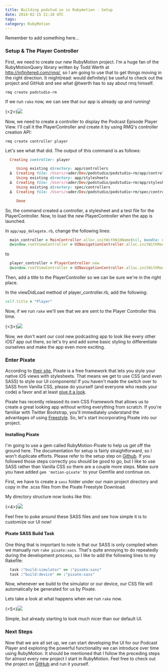 ```yaml
---
title: Building podstud.io in Rubymotion - Setup
date: 2014-02-15 21:10 UTC
tags:
category: RubyMotion
---
```


Remember to add something here...


### Setup & The Player Controller

First, we need to create our new RubyMotion project. I'm a huge fan of the RubyMotionQuery library written by Todd Werth at http://infinitered.com/rmq/, so I am going to use that to get things moving in the right direction. It might(read: would definitely) be useful to check out the project and GitHub and see what @twerth has to say about rmq himself.

`rmq create podstudio-rm`
    
If we run `rake` now, we can see that our app is already up and running!

{<2>}![](/content/images/2014/Feb/iOS_Simulator_Screen_shot_Feb_10__2014_12_28_27_PM.png)

Now, we need to create a controller to display the Podcast Episode Player View. I'll call it the PlayerController and create it by using RMQ's controller creation API:
  
`rmq create controller player`

Let's see what that did. The output of this command is as follows:

~~~ ruby
  Creating controller: player

     Using existing directory: app/controllers
  Δ  Creating file: /Users/nader/Dev/podstudio/podstudio-rm/app/controllers/player_controller.rb
     Using existing directory: app/stylesheets
  Δ  Creating file: /Users/nader/Dev/podstudio/podstudio-rm/app/stylesheets/player_controller_stylesheet.rb
     Using existing directory: spec/controllers
  Δ  Creating file: /Users/nader/Dev/podstudio/podstudio-rm/spec/controllers/player_controller.rb

     Done
~~~~

So, the command created a controller, a stylesheet and a test file for the PlayerController. Now, to load the new PlayerController when the app is launched.

In `app/app_delegate.rb`, change the following lines:

~~~ ruby
  main_controller = MainController.alloc.initWithNibName(nil, bundle: nil)
  @window.rootViewController = UINavigationController.alloc.initWithRootViewController(main_controller)
~~~~

to

~~~ ruby
  player_controller = PlayerController.new
  @window.rootViewController = UINavigationController.alloc.initWithRootViewController(player_controller)
~~~~
Then, add a title to the PlayerController so we can be sure we're in the right place.

In the viewDidLoad method of player_controller.rb, add the following:

~~~ ruby
self.title = "Player"
~~~

Now, if we run `rake` we'll see that we are sent to the Player Controller this time.

{<3>}![](/content/images/2014/Feb/iOS_Simulator_Screen_shot_Feb_10__2014_12_40_11_PM.png)


Now, we don't want our cool new podcasting app to look like every other iOS7 app out there, so let's try and add some basic styling to differentiate ourselves and make the app even more exciting.

### Enter Pixate
According to [their site](http://www.pixate.com/), Pixate is a free framework that lets you style your native iOS views with stylesheets. That means we get to use CSS (and even SASS) to style our UI components! If you haven't made the switch over to SASS from Vanilla CSS, please do yourself (and everyone who reads your code) a favor and at least [give it a look](http://sass-lang.com/).

Pixate has recently released its own CSS Framework that allows us to create a great looking app without writing everything from scratch. If you're familiar with Twitter Bootstrap, you'll immediately understand the advantages of using [Freestyle](http://www.pixate.com/freestyle/). So, let's start incorporating Pixate into our project.

#### Installing Pixate 

I'm going to use a gem called RubyMotion-Pixate to help us get off the ground here. The documentation for setup is fairly straightforward, so I won't duplicate efforts. Please refer to the setup step on [Github](https://github.com/Pixate/RubyMotion-Pixate). If you followed those steps correctly you should be good to go, but I like to use SASS rather than Vanilla CSS so there are a couple more steps. Make sure you have added `gem 'motion-pixate'` to your Gemfile and continue on.

First, we have to create a `sass` folder under our main project directory and copy in the .scss files from the Pixate Freestyle Download.

My directory structure now looks like this:

{<4>}![](/content/images/2014/Feb/Screen_Shot_2014_02_10_at_1_08_26_PM.png)

Feel free to poke around these SASS files and see how simple it is to customize our UI now!

#### Pixate SASS Build Task
One thing that is important to note is that our SASS is only compiled when we manually run `rake pixate:sass`. That's quite annoying to do repeatedly during the development process, so I like to add the following lines to my Rakefile:

~~~ ruby
  task :"build:simulator" => :"pixate:sass"
  task :"build:device" => :"pixate:sass"
~~~~

Now, whenever we build to the simulator or our device, our CSS file will automatically be generated for us by Pixate. 

Lets take a look at what happens when we run `rake` now.

{<5>}![](/content/images/2014/Feb/iOS_Simulator_Screen_shot_Feb_10__2014_1_11_34_PM.png)

Simple, but already starting to look much nicer than our default UI.

### Next Steps

Now that we are all set up, we can start developing the UI for our Podcast Player and exploring the powerful functionality we can introduce over time using RubyMotion. It should be mentioned that I follow the preceding steps for almost every new project I start in RubyMotion. Feel free to check out the project on [GitHub](https://github.com/podstudio/podstudio-rm/tree/setup) and run it yourself. 
